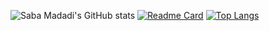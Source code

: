 ![Saba Madadi's GitHub stats](https://github-readme-stats.vercel.app/api?username=sabamadadi&show_icons=true&theme=synthwave)
[![Readme Card](https://github-readme-stats.vercel.app/api/pin/?username=sabamadadi&repo=MelODyHub)](https://github.com/sabamadadi/MelODyHub)
[![Top Langs](https://github-readme-stats.vercel.app/api/top-langs/?username=sabamadadi&layout=pie)](https://github.com/sabamadadi)
